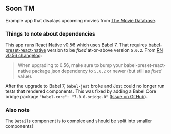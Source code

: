 ## Soon TM
Example app that displays upcoming movies from [The Movie Database](http://themoviedb.org/).

### Things to note about dependencies
This app runs React Native v0.56 which uses Babel 7. That requires [babel-preset-react-native](https://www.npmjs.com/package/babel-preset-react-native) version to be *fixed* at-or-above version `5.0.2`. 
From [RN v0.56 changelog](https://github.com/react-native-community/react-native-releases/blob/master/CHANGELOG.md#056): 
> When upgrading to 0.56, make sure to bump your babel-preset-react-native package.json dependency to `5.0.2` or newer (but still as *fixed* value).

After the upgrade to Babel 7, `babel-jest` broke and Jest could no longer run tests that rendered components. This was fixed by adding a Babel Core bridge package `"babel-core": "7.0.0-bridge.0"` ([Issue on GitHub](https://github.com/zeit/next.js/issues/4227)). 


### Also note
The `Details` component is to complex and should be split into smaller components!
